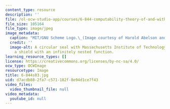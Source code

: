 ```yaml
---
content_type: resource
description: ''
file: /ol-ocw-studio-app/courses/6-844-computability-theory-of-and-with-scheme-spring-2003/d7acdb882fa7c571182f8e94d1ce7f43_6-844s03.jpg
file_size: 105164
file_type: image/jpeg
image_metadata:
  caption: "MIT/GNU Scheme Logo.\_(Image courtesy of Harold Abelson and\_Gerald Sussman.)"
  credit: ''
  image-alt: A circular seal with Massachusetts Institute of Technology wrapping around
    a shield with an infinitely nested function.
learning_resource_types: []
license: https://creativecommons.org/licenses/by-nc-sa/4.0/
ocw_type: OCWImage
resourcetype: Image
title: 6-844s03.jpg
uid: d7acdb88-2fa7-c571-182f-8e94d1ce7f43
video_files:
  video_thumbnail_file: null
video_metadata:
  youtube_id: null
---
```

